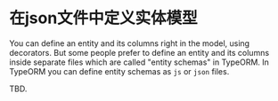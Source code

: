 # 在json文件中定义实体模型

You can define an entity and its columns right in the model, using decorators. 
But some people prefer to define an entity and its columns inside separate files
which are called "entity schemas" in TypeORM.
In TypeORM you can define entity schemas as `js` or `json` files.

TBD. 
  
